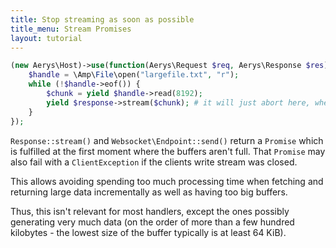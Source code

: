 ```yaml
---
title: Stop streaming as soon as possible
title_menu: Stream Promises
layout: tutorial
---
```


```php
(new Aerys\Host)->use(function(Aerys\Request $req, Aerys\Response $res) {
	$handle = \Amp\File\open("largefile.txt", "r");
	while (!$handle->eof()) {
		$chunk = yield $handle->read(8192);
		yield $response->stream($chunk); # it will just abort here, when the client disconnects
	}
});
```

`Response::stream()` and `Websocket\Endpoint::send()` return a `Promise` which is fulfilled at the first moment where the buffers aren't full. That `Promise` may also fail with a `ClientException` if the clients write stream was closed.

This allows avoiding spending too much processing time when fetching and returning large data incrementally as well as having too big buffers.

Thus, this isn't relevant for most handlers, except the ones possibly generating very much data (on the order of more than a few hundred kilobytes - the lowest size of the buffer typically is at least 64 KiB).